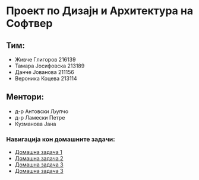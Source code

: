 # Проект по Дизајн и Архитектура на Софтвер
## Тим:
- Живче Глигоров 216139
- Тамара Јосифовска 213189
- Данче Јованова 211156
- Вероника Коцева 213114
## Ментори:
- д-р Антовски Љупчо
- д-р Ламески Петре
- Кузманова Јана

### Навигација кон домашните задачи:
- [Домашна задача 1](https://github.com/swiftmg0d/WineWithMe/tree/Homework1)
- [Домашна задача 2](https://github.com/swiftmg0d/WineWithMe/tree/Homework2)
- [Домашна задача 3](https://github.com/swiftmg0d/WineWithMe/tree/Homework3)
- [Домашна задача 3](https://github.com/swiftmg0d/WineWithMe/tree/Homework4)
